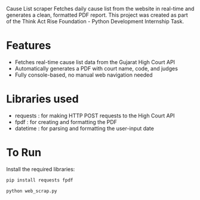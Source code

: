 Cause List scraper
Fetches daily cause list from the website in real-time and generates a clean, formatted PDF report.
This project was created as part of the Think Act Rise Foundation - Python Development Internship Task.

# Features
- Fetches real-time cause list data from the Gujarat High Court API
- Automatically generates a PDF with court name, code, and judges
- Fully console-based, no manual web navigation needed

# Libraries used
- requests : for making HTTP POST requests to the High Court API
- fpdf : for creating and formatting the PDF
- datetime : for parsing and formatting the user-input date

# To Run
Install the required libraries:
   ```bash
   pip install requests fpdf

python web_scrap.py